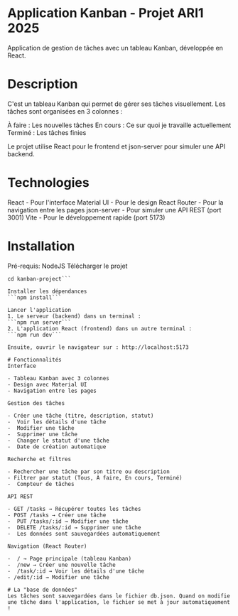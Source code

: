 # Application Kanban - Projet ARI1 2025
Application de gestion de tâches avec un tableau Kanban, développée en React.

# Description
C'est un tableau Kanban qui permet de gérer ses tâches visuellement. Les tâches sont organisées en 3 colonnes :

À faire : Les nouvelles tâches
En cours : Ce sur quoi je travaille actuellement
Terminé : Les tâches finies

Le projet utilise React pour le frontend et json-server pour simuler une API backend.
# Technologies

React - Pour l'interface
Material UI - Pour le design
React Router - Pour la navigation entre les pages
json-server - Pour simuler une API REST (port 3001)
Vite - Pour le développement rapide (port 5173)

# Installation
Pré-requis: NodeJS
Télécharger le projet

```git clone https://gitlab.univ-lille.fr/tiana.andrianirinarijaona.etu/ari1_2025_andrianirinarijaona_joelle_projet.git
cd kanban-project```

Installer les dépendances
```npm install```

Lancer l'application
1. Le serveur (backend) dans un terminal :
```npm run server```
2. L'application React (frontend) dans un autre terminal :
```npm run dev```

Ensuite, ouvrir le navigateur sur : http://localhost:5173

# Fonctionnalités
Interface

- Tableau Kanban avec 3 colonnes
- Design avec Material UI
- Navigation entre les pages

Gestion des tâches

- Créer une tâche (titre, description, statut)
-  Voir les détails d'une tâche
-  Modifier une tâche
-  Supprimer une tâche
-  Changer le statut d'une tâche
-  Date de création automatique

Recherche et filtres

- Rechercher une tâche par son titre ou description
- Filtrer par statut (Tous, À faire, En cours, Terminé)
-  Compteur de tâches

API REST

- GET /tasks → Récupérer toutes les tâches
- POST /tasks → Créer une tâche
-  PUT /tasks/:id → Modifier une tâche
-  DELETE /tasks/:id → Supprimer une tâche
-  Les données sont sauvegardées automatiquement

Navigation (React Router)

-  / → Page principale (tableau Kanban)
-  /new → Créer une nouvelle tâche
-  /task/:id → Voir les détails d'une tâche
- /edit/:id → Modifier une tâche

# La "base de données"
Les tâches sont sauvegardées dans le fichier db.json. Quand on modifie une tâche dans l'application, le fichier se met à jour automatiquement !